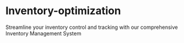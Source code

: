 # Inventory-optimization
Streamline your inventory control and tracking with our comprehensive Inventory Management System
